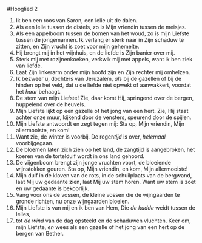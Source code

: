#Hooglied 2
1. Ik ben een roos van Saron, een lelie uit de dalen. 
2. Als een lelie tussen de distels, zo is Mijn vriendin tussen de meisjes. 
3. Als een appelboom tussen de bomen van het woud, zo is mijn Liefste tussen de jongemannen. Ik verlang er sterk naar in Zijn schaduw te zitten, en Zijn vrucht is zoet voor mijn gehemelte. 
4. Hij brengt mij in het wijnhuis, en de liefde is Zijn banier over mij. 
5. Sterk mij met rozijnenkoeken, verkwik mij met appels, want ik ben ziek van liefde. 
6. Laat Zijn linkerarm onder mijn hoofd zijn en Zijn rechter mij omhelzen. 
7. Ik bezweer u, dochters van Jeruzalem, *als* bij de gazellen of bij de hinden op het veld, dat u de liefde niet opwekt of aanwakkert, voordat het *haar* behaagt. 
8. De stem van mijn Liefste! Zie, daar komt Hij, springend over de bergen, huppelend over de heuvels. 
9. Mijn Liefste lijkt op een gazelle of het jong van een hert. Zie, Hij staat achter onze muur, kijkend door de vensters, speurend door de spijlen. 
10. Mijn Liefste antwoordt en zegt tegen mij: Sta op, Mijn vriendin, Mijn allermooiste, en kom! 
11. Want zie, de winter is voorbij. De regen*tijd* is over, *helemaal* voorbijgegaan. 
12. De bloemen laten zich zien op het land, de zangtijd is aangebroken, het koeren van de tortelduif wordt in ons land gehoord. 
13. De vijgenboom brengt zijn jonge vruchten voort, de bloeiende wijnstokken geuren. Sta op, Mijn vriendin, en kom, Mijn allermooiste! 
14. Mijn duif in de kloven van de rots, in de schuilplaats van de bergwand, laat Mij uw gedaante zien, laat Mij uw stem horen. Want uw stem is zoet en uw gedaante is bekoorlijk. 
15. Vang voor ons de vossen, de kleine vossen die de wijngaarden te gronde richten, nu onze wijngaarden bloeien. 
16. Mijn Liefste is van mij en ik ben van Hem, Die *de kudde* weidt tussen de lelies, 
17. tot *de wind* van de dag opsteekt en de schaduwen vluchten. Keer om, mijn Liefste, *en* wees als een gazelle of het jong van een hert op de bergen van Bether.

